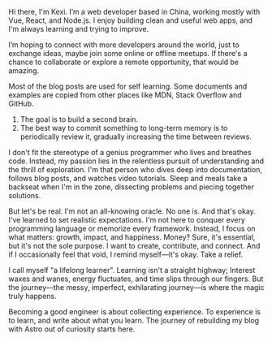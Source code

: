 Hi there, I'm Kexi. I’m a web developer based in China, working mostly with Vue, React, and Node.js. I enjoy building clean and useful web apps, and I'm always learning and trying to improve.

I’m hoping to connect with more developers around the world, just to exchange ideas, maybe join some online or offline meetups. If there's a chance to collaborate or explore a remote opportunity, that would be amazing.

Most of the blog posts are used for self learning. Some documents and examples are copied from other places like MDN, Stack Overflow and GitHub. 
1. The goal is to build a second brain.
2. The best way to commit something to long-term memory is to periodically review it, gradually increasing the time between reviews.

I don't fit the stereotype of a genius programmer who lives and breathes code. Instead, my passion lies in the relentless pursuit of understanding and the thrill of exploration. I'm that person who dives deep into documentation, follows blog posts, and watches video tutorials. Sleep and meals take a backseat when I'm in the zone, dissecting problems and piecing together solutions.

But let's be real. I'm not an all-knowing oracle. No one is. And that's okay. I've learned to set realistic expectations. I'm not here to conquer every programming language or memorize every framework. Instead, I focus on what matters: growth, impact, and happiness. Money? Sure, it's essential, but it's not the sole purpose. I want to create, contribute, and connect. And if I occasionally feel that void, I remind myself—it's okay. Take a relief.

I call myself "a lifelong learner". Learning isn't a straight highway; Interest waxes and wanes, energy fluctuates, and time slips through our fingers. But the journey—the messy, imperfect, exhilarating journey—is where the magic truly happens.

Becoming a good engineer is about collecting experience. To experience is to learn, and write about what you learn. The journey of rebuilding my blog with Astro out of curiosity starts here.
